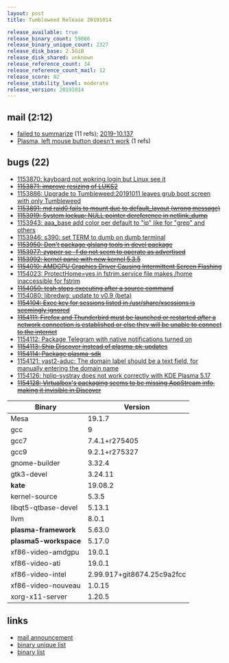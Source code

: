 ```yaml
---
layout: post
title: Tumbleweed Release 20191014

release_available: true
release_binary_count: 59866
release_binary_unique_count: 2327
release_disk_base: 2.5GiB
release_disk_shared: unknown
release_reference_count: 34
release_reference_count_mail: 12
release_score: 82
release_stability_level: moderate
release_version: 20191014
---
```


## mail (2:12)

- [failed to summarize](https://lists.opensuse.org/opensuse-factory/2019-10/msg00106.html) (11 refs); [2019-10.137](https://lists.opensuse.org/opensuse-factory/2019-10/msg00137.html)
- [Plasma, left mouse button doesn't work](https://lists.opensuse.org/opensuse-factory/2019-10/msg00154.html) (1 refs)

## bugs (22)

<!--more-->

- [1153870: kayboard not wokring login but Linux see it](https://bugzilla.opensuse.org/show_bug.cgi?id=1153870)
- ~~[1153871: improve resizing of LUKS2](https://bugzilla.opensuse.org/show_bug.cgi?id=1153871)~~
- [1153886: Upgrade to Tumbleweed:20191011 leaves grub boot screen with only Tumbleweed](https://bugzilla.opensuse.org/show_bug.cgi?id=1153886)
- ~~[1153891: md raid0 fails to mount due to default_layout (wrong message)](https://bugzilla.opensuse.org/show_bug.cgi?id=1153891)~~
- ~~[1153919: System lockup: NULL pointer dereference in netlink_dump](https://bugzilla.opensuse.org/show_bug.cgi?id=1153919)~~
- [1153943: aaa_base add color per default to "ip" like for "grep" and others](https://bugzilla.opensuse.org/show_bug.cgi?id=1153943)
- [1153946: s390: set TERM to dumb on dumb terminal](https://bugzilla.opensuse.org/show_bug.cgi?id=1153946)
- ~~[1153950: Don't package glslang tools in devel package](https://bugzilla.opensuse.org/show_bug.cgi?id=1153950)~~
- ~~[1153977: zypper se -f do not seem to operate as advertised](https://bugzilla.opensuse.org/show_bug.cgi?id=1153977)~~
- ~~[1153992: kernel panic with new kernel 5.3.5](https://bugzilla.opensuse.org/show_bug.cgi?id=1153992)~~
- ~~[1154010: AMDGPU Graphics Driver Causing Intermittent Screen Flashing](https://bugzilla.opensuse.org/show_bug.cgi?id=1154010)~~
- [1154023: ProtectHome=yes in fstrim.service file makes /home inaccessible for fstrim](https://bugzilla.opensuse.org/show_bug.cgi?id=1154023)
- ~~[1154050: tcsh stops executing after a source command](https://bugzilla.opensuse.org/show_bug.cgi?id=1154050)~~
- [1154080: libredwg: update to v0.9 (beta)](https://bugzilla.opensuse.org/show_bug.cgi?id=1154080)
- ~~[1154104: Exec key for sessions listed in /usr/share/xsessions is seemingly ignored](https://bugzilla.opensuse.org/show_bug.cgi?id=1154104)~~
- ~~[1154111: Firefox and Thunderbird must be launched or restarted *after* a network connection is established or else they will be unable to connect to the internet](https://bugzilla.opensuse.org/show_bug.cgi?id=1154111)~~
- [1154112: Package Telegram with native notifications turned on](https://bugzilla.opensuse.org/show_bug.cgi?id=1154112)
- ~~[1154113: Ship Discover instead of plasma-pk-updates](https://bugzilla.opensuse.org/show_bug.cgi?id=1154113)~~
- ~~[1154114: Package plasma-sdk](https://bugzilla.opensuse.org/show_bug.cgi?id=1154114)~~
- [1154121: yast2-aduc: The domain label should be a text field, for manually entering the domain name](https://bugzilla.opensuse.org/show_bug.cgi?id=1154121)
- [1154126: hplip-systray does not work correctly with KDE Plasma 5.17](https://bugzilla.opensuse.org/show_bug.cgi?id=1154126)
- ~~[1154128: Virtualbox's packaging seems to be missing AppStream info, making it invisible in Discover](https://bugzilla.opensuse.org/show_bug.cgi?id=1154128)~~

Binary | Version
--- | ---
Mesa | 19.1.7
gcc | 9
gcc7 | 7.4.1+r275405
gcc9 | 9.2.1+r275327
gnome-builder | 3.32.4
gtk3-devel | 3.24.11
**kate** | 19.08.2
kernel-source | 5.3.5
libqt5-qtbase-devel | 5.13.1
llvm | 8.0.1
**plasma-framework** | 5.63.0
**plasma5-workspace** | 5.17.0
xf86-video-amdgpu | 19.0.1
xf86-video-ati | 19.0.1
xf86-video-intel | 2.99.917+git8674.25c9a2fcc
xf86-video-nouveau | 1.0.15
xorg-x11-server | 1.20.5

## links

- [mail announcement](https://lists.opensuse.org/opensuse-factory/2019-10/msg00093.html)
- [binary unique list](http://download.opensuse.org/history/20191014/rpm.unique.list)
- [binary list](http://download.opensuse.org/history/20191014/rpm.list)

